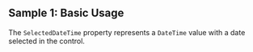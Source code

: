## Sample 1: Basic Usage

The `SelectedDateTime` property represents a `DateTime` value with a date selected in the control.